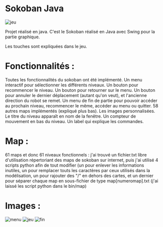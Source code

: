 # Sokoban Java
![jeu](https://github.com/Douroucouliii/SokobanJava/assets/129008147/23d72901-4dcf-48cd-b09d-72b71b05e370)

Projet réalisé en java.
C'est le Sokoban réalisé en Java avec Swing pour la partie graphique.

Les touches sont expliquées dans le jeu.

# Fonctionnalités :

Toutes les fonctionnalités du sokoban ont été implémenté.
Un menu interactif pour sélectionner les différents niveaux.
Un bouton pour recommencer le niveau. Un bouton pour retourner sur le menu.
Un bouton pour annuler le dernier déplacement (autant qu'on veut), et l'ancienne direction du robot se remet.
Un menu de fin de partie pour pouvoir accéder au prochain niveau, recommencer le même, accéder au menu ou quitter.
58 autres maps implémentés (expliqué plus bas). Les images personnalisées.
Le titre du niveau apparaît en nom de la fenêtre.
Un compteur de mouvement en bas du niveau. Un label qui explique les commandes.

# Map :

61 maps et donc 61 niveaux fonctionnels : j'ai trouvé un fichier.txt libre d'utilisation répertoriant des maps de sokoban sur internet, puis j'ai utilisé 4 scripts python afin de tout modifier (un pour enlever les informations inutiles, un pour remplacer touts les caractères par ceux utilisés dans la modélisation, un pour rajouter des "/" en dehors des cartes, et un dernier pour séparer chaque map en sous-fichier de type map[numeromap].txt (j'ai laissé les script python dans le bin/map)

# Images :
![menu](https://github.com/Douroucouliii/SokobanJava/assets/129008147/8fcd0156-465b-4df9-97ec-4d243401e034)
![jeu](https://github.com/Douroucouliii/SokobanJava/assets/129008147/23d72901-4dcf-48cd-b09d-72b71b05e370)
![fin](https://github.com/Douroucouliii/SokobanJava/assets/129008147/c4189ba8-ccc7-409e-bda8-216456654718)
